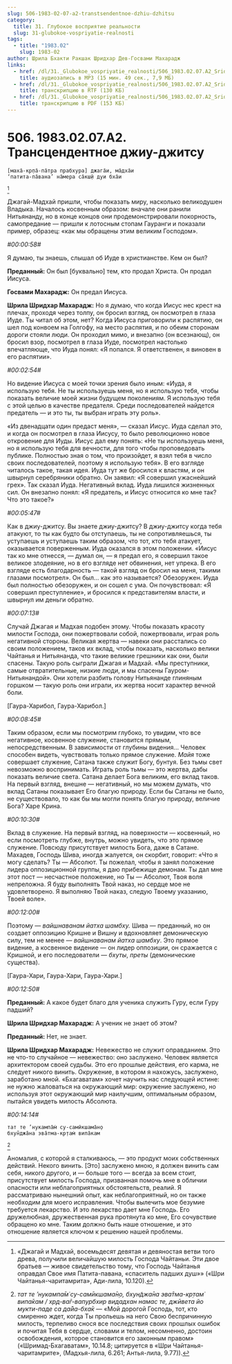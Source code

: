 ```yaml
---
slug: 506-1983-02-07-a2-transtsendentnoe-dzhiu-dzhitsu
category:
  title: 31. Глубокое восприятие реальности
  slug: 31-glubokoe-vospriyatie-realnosti
tags:
  - title: "1983.02"
    slug: 1983-02
author: Шрила Бхакти Ракшак Шридхар Дев-Госвами Махарадж
links:
  - href: /dl/31._Glubokoe_vospriyatie_realnosti/506_1983.02.07.A2_SridharMj_Transcendentnoe_Djiu_djitsu.mp3
    title: аудиозапись в MP3 (15 мин. 49 сек., 7,9 МБ)
  - href: /dl/31._Glubokoe_vospriyatie_realnosti/506_1983.02.07.A2_SridharMj_Transcendentnoe_Djiu_djitsu.rtf
    title: транскрипцию в RTF (130 КБ)
  - href: /dl/31._Glubokoe_vospriyatie_realnosti/506_1983.02.07.A2_SridharMj_Transcendentnoe_Djiu_djitsu.pdf
    title: транскрипцию в PDF (153 КБ)
---
```


# 506. 1983.02.07.A2. Трансцендентное джиу-джитсу

    [маха̄-кр̣па̄-па̄тра прабхура] джага̄и, ма̄дха̄и
    ‘патита-па̄вана’ на̄мера са̄кш̣ӣ дуи бха̄и
[^_ftn1]

Джагай-Мадхай пришли, чтобы показать миру, насколько великодушен Владыка. Началось косвенным образом: вначале они ранили Нитьянанду, но в конце концов они продемонстрировали покорность, самопредание — пришли к лотосным стопам Гауранги и показали пример, образец: «как мы обращены этим великим Господом».

*#00:00:58#*

Я думаю, ты знаешь, слышал об Иуде в христианстве. Кем он был?

**Преданный:** Он был [буквально] тем, кто продал Христа. Он продал Иисуса.

**Госвами Махарадж:** Он предал Иисуса.

**Шрила Шридхар Махарадж:** Но я думаю, что когда Иисус нес крест на плечах, проходя через толпу, он бросил взгляд, он посмотрел в глаза Иуде. Ты читал об этом, нет? Когда Иисуса приговорили к распятию, он шел под конвоем на Голгофу, на место распятия, и по обеим сторонам дороги стояли люди. Он проходил мимо, и внезапно (он всезнающ), он бросил взор, посмотрел в глаза Иуде, посмотрел настолько впечатляюще, что Иуда понял: «Я попался. Я ответственен, я виновен в его распятии».

*#00:02:54#*

Но видение Иисуса с моей точки зрения было иным: «Иуда, я использую тебя. Не ты используешь меня, но я использую тебя, чтобы показать величие моей жизни будущем поколениям. Я использую тебя с этой целью в качестве предателя. Среди последователей найдется предатель — и это ты, ты выбран играть эту роль».

«Из двенадцати один предаст меня», — сказал Иисус. Иуда сделал это, и когда он посмотрел в глаза Иисусу, то было революционно новое откровение для Иуды. Иисус дал ему понять: «Не ты используешь меня, но я использую тебя для вечности, для того чтобы проповедовать публике. Полностью зная о том, что произойдет, я взял тебя в число своих последователей, поэтому я использую тебя». В его взгляде читалось такое, такая идея. Иуда тут же бросился к властям, и он швырнул серебряники обратно. Он заявил: «Я совершил ужаснейший грех». Так сказал Иуда. Негативный вклад. Иуда лишился жизненных сил. Он внезапно понял: «Я предатель, и Иисус относится ко мне так? Что это такое?»

*#00:05:47#*

Как в джиу-джитсу. Вы знаете джиу-джитсу? В джиу-джитсу когда тебя атакуют, то ты как будто бы отступаешь, ты не сопротивляешься, ты уступаешь и уступаешь таким образом, что тот, кто тебя атакует, оказывается поверженным. Иуда оказался в этом положении. «Иисус так ко мне отнесся, — думал он, — я предал его, я совершил такое великое злодеяние, но в его взгляде нет обвинения, нет упрека. В его взгляде есть благодарность — такой взгляд он бросил на меня, такими глазами посмотрел». Он был… как это называется? Обезоружен. Иуда был полностью обезоружен, и он сошел с ума. Он почувствовал: «Я совершил преступление», и бросился к представителям власти, и швырнул им деньги обратно.

*#00:07:13#*

Случай Джагая и Мадхая подобен этому. Чтобы показать красоту милости Господа, они пожертвовали собой, пожертвовали, играя роль негативной стороны. Великая жертва — навеки они расстались со своим положением, таков их вклад, чтобы показать, насколько велики Чайтанья и Нитьянанда, что такие великие грешники как они, были спасены. Такую роль сыграли Джагая и Мадхай. «Мы преступники, самые отвратительные, низкие люди, и мы спасены Гауром-Нитьянандой». Они хотели разбить голову Нитьянанде глиняным горшком — такую роль они играли, их жертва носит характер вечной боли.

[Гаура-Харибол, Гаура-Харибол.]

*#00:08:45#*

Таким образом, если мы посмотрим глубоко, то увидим, что все негативное, косвенное служение, становится прямым, непосредственным. В зависимости от глубины видения… Человек способен видеть, чувствовать только прямое служение. *Майя* тоже совершает служение, Сатана также служит Богу, бунтуя. Без тьмы свет невозможно воспринимать. Играть роль тьмы — это жертва, дабы показать величие света. Сатана делает Бога великим, его вклад таков. На первый взгляд, внешне — негативный, но мы можем думать, что вклад Сатаны показывает Его благую природу. Если бы Сатаны не было, не существовало, то как бы мы могли понять благую природу, величие Бога? Харе Крина.

*#00:10:30#*

Вклад в служение. На первый взгляд, на поверхности — косвенный, но если посмотреть глубже, внутрь, можно увидеть, что это прямое служение. Повсюду присутствует милость Бога, даже в Сатане. Махадев, Господь Шива, иногда жалуется, он скорбит, говорит: «Что я могу сделать? Ты — Абсолют. Ты пожелал, чтобы я занял положение лидера оппозиционной группы, я даю прибежище демонам. Ты дал мне этот пост — несчастное положение, но Ты — Абсолют, Твоя воля непреложна. Я буду выполнять Твой наказ, но сердце мое не удовлетворено. Я выполняю Твой наказ, следую Твоему указанию, Твоей воле».

*#00:12:00#*

Поэтому — *вайшнаванам йатха шамбху.* Шива — преданный, но он создает оппозицию Кришне и Вишну и вдохновляет демоническую силу, тем не менее — *вайшнаванам йатха шамбху*. Это прямое видение, а косвенное видение — он лидер оппозиции, он сражается с Кришной, и его последователи — *бхуты*, *преты* (демонические существа).

[Гаура-Хари, Гаура-Хари, Гаура-Хари.]

*#00:12:50#*

**Преданный:** А какое будет благо для ученика служить Гуру, если Гуру падший?

**Шрила Шридхар Махарадж:** А ученик не знает об этом?

**Преданный:** Нет, не знает.

**Шрила Шридхар Махарадж:** Невежество не служит оправданием. Это не что-то случайное — невежество: оно заслужено. Человек является архитектором своей судьбы. Это его прошлые действия, его карма, не следует никого винить. Окружение, в котором я нахожусь, заслужено, заработано мной. «Бхагаватам» хочет научить нас следующей истине: не нужно жаловаться на окружающий мир: окружение заслужено, но используя этот окружающий мир наилучшим, оптимальным образом, пытайся увидеть милость Абсолюта.

*#00:14:14#*

    тат те ’нукампа̄м̇ су-самӣкшама̄н̣о
    бхун̃джа̄на эва̄тма-кр̣там̇ випа̄кам
[^_ftn2]

Аномалия, с которой я сталкиваюсь, — это продукт моих собственных действий. Некого винить. [Это] заслужено мною, я должен винить сам себя, никого другого, и — больше того — всегда за всем стоит, присутствует милость Господа, призванная помочь мне в обличии опасности или неблагоприятных обстоятельств, реалий. Я рассматриваю нынешний опыт, как неблагоприятный, но он также необходим для моего исправления. Чтобы вылечить мое безумие требуется лекарство. И это лекарство дает мне Господь. Его дружелюбная, дружественная рука протянута ко мне, Его сочувствие обращено ко мне. Таким должно быть наше отношение, и это отношение является ключом к решению нашей проблемы.



[^_ftn1]: «Джагай и Мадхай, восемьдесят девятая и девяностая ветви того древа, получили величайшую милость Господа Чайтаньи. Эти двое братьев — живое свидетельство тому, что Господь Чайтанья оправдал Свое имя Патита-павана, «спаситель падших душ»» («Шри Чайтанья-чаритамрита», Ади-лила, 10.120).

[^_ftn2]: *тат те ’нукампа̄м̇ су-самӣкшама̄н̣о, бхун̃джа̄на эва̄тма-кр̣там̇ випа̄кам / хр̣д-ва̄г-вапурбхир видадхан намас те, джӣвета йо мукти-паде са да̄йа-бха̄к* — «Мой дорогой Господь, тот, кто смиренно ждет, когда Ты прольешь на него Свою беспричинную милость, терпеливо снося все последствия своих прошлых ошибок и почитая Тебя в сердце, словами и телом, несомненно, достоин освобождения, которое становится его законным правом» («Шримад-Бхагаватам», 10.14.8; цитируется в «Шри Чайтанья-чаритамрите», (Мадхья-лила, 6.261; Антья-лила, 9.77)).

